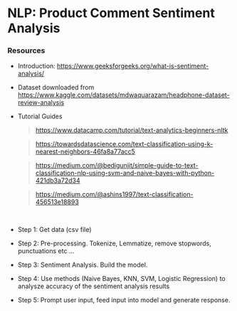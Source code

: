 # NLP: Product Comment Sentiment Analysis

### Resources
*   Introduction: https://www.geeksforgeeks.org/what-is-sentiment-analysis/ 
*   Dataset downloaded from https://www.kaggle.com/datasets/mdwaquarazam/headphone-dataset-review-analysis
*   Tutorial Guides 
    >  https://www.datacamp.com/tutorial/text-analytics-beginners-nltk

    >  https://towardsdatascience.com/text-classification-using-k-nearest-neighbors-46fa8a77acc5

    >  https://medium.com/@bedigunjit/simple-guide-to-text-classification-nlp-using-svm-and-naive-bayes-with-python-421db3a72d34

    > https://medium.com/@ashins1997/text-classification-456513e18893

<br>

* Step 1: Get data (csv file)

* Step 2: Pre-processing. Tokenize, Lemmatize, remove stopwords, punctuations etc ...

* Step 3: Sentiment Analysis. Build the model.

* Step 4: Use methods (Naive Bayes, KNN, SVM, Logistic Regression) to analysze accuracy of the sentiment analysis results

* Step 5: Prompt user input, feed input into model and generate response.
